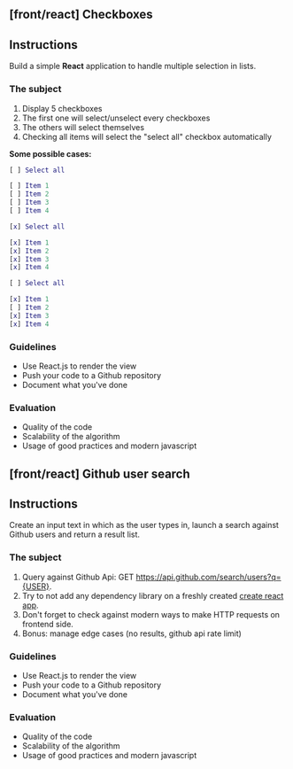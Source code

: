 ## [front/react] Checkboxes

## Instructions

Build a simple **React** application to handle multiple selection in lists.

### The subject

1. Display 5 checkboxes
2. The first one will select/unselect every checkboxes
3. The others will select themselves
4. Checking all items will select the "select all" checkbox automatically

**Some possible cases:**

```m
[ ] Select all

[ ] Item 1
[ ] Item 2
[ ] Item 3
[ ] Item 4
```

```m
[x] Select all

[x] Item 1
[x] Item 2
[x] Item 3
[x] Item 4
```

```m
[ ] Select all

[x] Item 1
[ ] Item 2
[x] Item 3
[x] Item 4
```

### Guidelines

- Use React.js to render the view
- Push your code to a Github repository
- Document what you've done

### Evaluation

- Quality of the code
- Scalability of the algorithm
- Usage of good practices and modern javascript





## [front/react] Github user search

## Instructions

Create an input text in which as the user types in, launch a search against
Github users and return a result list.

### The subject

1. Query against Github Api: GET https://api.github.com/search/users?q={USER}.
2. Try to not add any dependency library on a freshly created
   [create react app](https://github.com/facebook/create-react-app).
3. Don't forget to check against modern ways to make HTTP requests on frontend side.
4. Bonus: manage edge cases (no results, github api rate limit)

### Guidelines

- Use React.js to render the view
- Push your code to a Github repository
- Document what you've done

### Evaluation

- Quality of the code
- Scalability of the algorithm
- Usage of good practices and modern javascript
